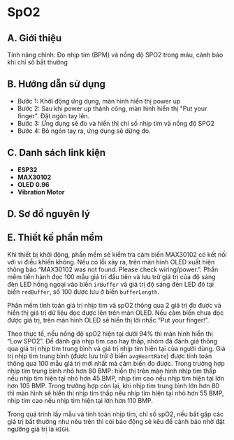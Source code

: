 # SpO2

## A. Giới thiệu
Tính năng chính: Đo nhịp tim (BPM) và nồng độ SPO2 trong máu, cảnh báo khi chỉ số bất thường

## B. Hướng dẫn sử dụng
- Bước 1: Khởi động ứng dụng, màn hình hiển thị power up  
- Bước 2: Sau khi power up thành công, màn hình hiển thị "Put your finger". Đặt ngón tay lên.
- Bước 3: Ứng dụng sẽ đo và hiển thị chỉ số nhịp tim và nồng độ SPO2 
- Bước 4: Bỏ ngón tay ra, ứng dụng sẽ dừng đo.

## C. Danh sách link kiện
- <strong>ESP32</strong>
- <strong>MAX30102</strong>
- <strong>OLED 0.96</strong>
- <strong>Vibration Motor</strong>

## D. Sơ đồ nguyên lý

## E. Thiết kế phần mềm
Khi thiết bị khởi động, phần mềm sẽ kiểm tra cảm biến MAX30102 có kết nối với vi điều khiển không. Nếu có lỗi xảy ra, trên màn hình OLED xuất hiện thông báo “MAX30102 was not found. Please check wiring/power.”. Phần mềm tiến hành đọc 100 mẫu giá trị đầu tiên và lưu trữ giá trị của độ sáng đèn LED hồng ngoại vào biến `irBuffer` và giá trị độ sáng đèn LED đỏ tại biến `redBuffer`, số 100 được lưu ở biến  `bufferLength`. 

Phần mềm tính toán giá trị nhịp tim và spO2 thông qua 2 giá trị đo được và hiển thị giá trị dữ liệu đọc được lên trên màn OLED. Nếu cảm biến chưa đọc được giá trị, trên màn hình OLED sẽ hiển thị lời nhắc “Put your finger!”. 

Theo thực tế, nếu nồng độ spO2 hiện tại dưới 94% thì màn hình hiển thị “Low SPO2”. Để đánh giá nhịp tim cao hay thấp, nhóm đã đánh giá thông qua giá trị nhịp tim trung bình và giá trị nhịp tim hiện tại của người dùng. Giá trị nhịp tim trung bình (được lưu trữ ở biến `avgHeartRate`) được tính toán thông qua 100 mẫu giá trị mới nhất mà cảm biến đo được. Trong trường hợp nhịp tim trung bình nhỏ hơn 80 BMP: hiển thị trên màn hình nhịp tim thấp nếu nhịp tim hiện tại nhỏ hơn 45 BMP, nhịp tim cao nếu nhịp tim hiện tại lớn hơn 105 BMP. Trong trường hợp còn lại, khi nhịp tim trung bình lớn hơn 80 thì màn hình sẽ hiển thị nhịp tim thấp nếu nhịp tim hiện tại nhỏ hơn 55 BMP, nhịp tim cao nếu nhịp tim hiện tại lớn hơn 110 BMP. 

Trong quá trình lấy mẫu và tính toán nhịp tim, chỉ số spO2, nếu bắt gặp các giá trị bất thường như nêu trên thì còi báo động sẽ kêu để cảnh báo nhờ đặt ngưỡng giá trị là `HIGH`.
